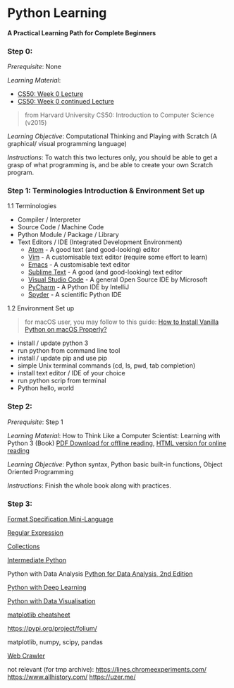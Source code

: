 # Python Learning
#### A Practical Learning Path for Complete Beginners  

### Step 0:
*Prerequisite*: None

*Learning Material*:
- [CS50: Week 0 Lecture](https://youtu.be/zFenJJtAEzE)
- [CS50: Week 0 continued Lecture](https://youtu.be/UuFWYOnHwGM)
> from Harvard University CS50: Introduction to Computer Science (v2015)

*Learning Objective*: Computational Thinking and Playing with Scratch (A graphical/ visual programming language)

*Instructions*: To watch this two lectures only, you should be able to get a grasp of what programming is, and be able to create your own Scratch program.

### Step 1: Terminologies Introduction & Environment Set up
1.1 Terminologies
- Compiler / Interpreter
- Source Code / Machine Code
- Python Module / Package / Library
- Text Editors / IDE (Integrated Development Environment)
    - [Atom](https://atom.io) - A good text (and good-looking) editor
    - [Vim](https://www.vim.org/download.php) - A customisable text editor (require some effort to learn)
    - [Emacs](https://www.gnu.org/software/emacs/) - A customisable text editor
    - [Sublime Text](http://www.sublimetext.com) - A good (and good-looking) text editor
    - [Visual Studio Code](https://code.visualstudio.com) - A general Open Source IDE by Microsoft
    - [PyCharm](https://www.jetbrains.com/pycharm/) - A Python IDE by IntelliJ
    - [Spyder](https://www.spyder-ide.org) - A scientific Python IDE

1.2 Environment Set up
> for macOS user, you may follow to this guide: [How to Install Vanilla Python on macOS Properly?](install-python.md)

- install / update python 3
- run python from command line tool
- install / update pip and use pip
- simple Unix terminal commands (cd, ls, pwd, tab completion)
- install text editor / IDE of your choice
- run python scrip from terminal
- Python hello, world

### Step 2:
*Prerequisite*: Step 1

*Learning Material*: How to Think Like a Computer Scientist: Learning with Python 3 (Book)
[PDF Download for offline reading](https://buildmedia.readthedocs.org/media/pdf/howtothink/latest/howtothink.pdf), [HTML version for online reading](http://openbookproject.net/thinkcs/python/english3e/)

*Learning Objective*: Python syntax, Python basic built-in functions, Object Oriented Programming

*Instructions*: Finish the whole book along with practices.


### Step 3:
[Format Specification Mini-Language](https://docs.python.org/3.7/library/string.html#format-specification-mini-language)


[Regular Expression](https://docs.python.org/3/library/re.html)


[Collections](https://docs.python.org/3.7/library/collections.html)


[Intermediate Python](https://github.com/yasoob/intermediatePython)


Python with Data Analysis
[Python for Data Analysis, 2nd Edition](https://learning.oreilly.com/library/view/python-for-data/9781491957653/)


[Python with Deep Learning]()

[Python with Data Visualisation]()

[matplotlib cheatsheet](https://github.com/rougier/matplotlib-cheatsheet)

https://pypi.org/project/folium/


matplotlib, numpy, scipy, pandas


[Web Crawler](http://aosabook.org/en/500L/a-web-crawler-with-asyncio-coroutines.html)


not relevant (for tmp archive):
https://lines.chromeexperiments.com/
https://www.allhistory.com/
https://uzer.me/
